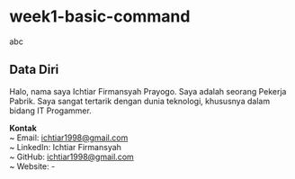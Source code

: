 # week1-basic-command
abc

## Data Diri
Halo, nama saya Ichtiar Firmansyah Prayogo. Saya adalah seorang Pekerja Pabrik. Saya sangat tertarik dengan dunia teknologi, khususnya dalam bidang IT Progammer.

**Kontak**\
~ Email: ichtiar1998@gmail.com\
~ LinkedIn: Ichtiar Firmansyah\
~ GitHub: ichtiar1998@gmail.com\
~ Website: -
